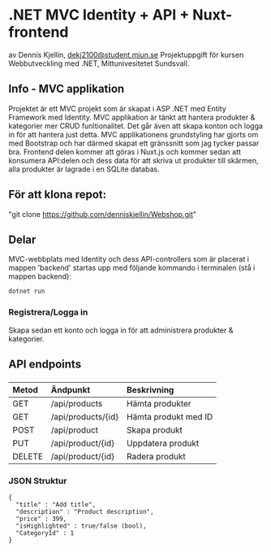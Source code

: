 # .NET MVC Identity + API + Nuxt-frontend
av Dennis Kjellin, dekj2100@student.miun.se
Projektuppgift för kursen Webbutveckling med .NET, Mittunivesitetet Sundsvall.

## Info - MVC applikation
Projektet är ett MVC projekt som är skapat i ASP .NET med Entity Framework med Identity. MVC applikation är tänkt att hantera produkter & kategorier mer CRUD funltionalitet. Det går även att skapa konton och logga in för att hantera just detta. MVC applikationens grundstyling har gjorts om med Bootstrap och har därmed skapat ett gränssnitt som jag tycker passar bra. Frontend delen kommer att göras i Nuxt.js och kommer sedan att konsumera API:delen och dess data för att skriva ut produkter till skärmen, alla produkter är lagrade i en SQLite databas.

## För att klona repot:
"git clone https://github.com/denniskjellin/Webshop.git"

## Delar
MVC-webbplats med Identity och dess API-controllers som är placerat i mappen 'backend' startas upp med följande kommando i terminalen (stå i mappen backend):
```sh
dotnet run
```
### Registrera/Logga in
Skapa sedan ett konto och logga in för att administrera produkter & kategorier.

## API endpoints
### 
| Metod | Ändpunkt | Beskrivning |
| :---         | :---           | :---          |
| GET   |   /api/products    |  Hämta produkter  | 
| GET   |   /api/products/{id}    |  Hämta produkt med ID  | 
| POST   |   /api/product    |  Skapa produkt  | 
| PUT   |   /api/product/{id}    |  Uppdatera produkt  | 
| DELETE   |   /api/product/{id}    |  Radera produkt  | 


### JSON Struktur

```
{
  "title" : "Add title",
  "description" : "Product description",
  "price" : 399,
  "isHighlighted" : true/false (bool),
  "CategoryId" : 1
}
```